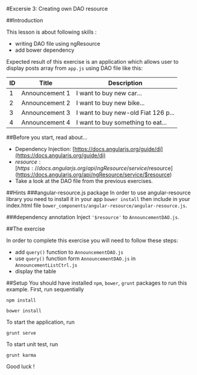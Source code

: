 #Excersie 3: Creating own DAO resource

##Introduction

This lesson is about following skills :

* writing DAO file using ngResource
* add bower dependency

Expected result of this exercise is an application which allows user to display posts array from `app.js` using DAO file like this:

| ID | Title | Description |
|----|-------|-------------|
| 1  | Announcement 1 | I want to buy new car... |
| 2  | Announcement 2 | I want to buy new bike... |
| 3  | Announcement 3 | I want to buy new-old Fiat 126 p... |
| 4  | Announcement 4 | I want to buy something to eat... |

##Before you start, read about...
* Dependency Injection: [https://docs.angularjs.org/guide/di](https://docs.angularjs.org/guide/di)
* $resource: [https://docs.angularjs.org/api/ngResource/service/$resource](https://docs.angularjs.org/api/ngResource/service/$resource)
* Take a look at the DAO file from the previous exercises.

##Hints
###angular-resource.js package
In order to use angular-resource library you need to install it in your app `bower install` then include in your index.html file `bower_components/angular-resource/angular-resource.js`.

###dependency annotation
Inject `'$resource'` to `AnnouncementDAO.js`.

##The exercise

In order to complete this exercise you will need to follow these steps:

* add `query()` function to `AnnouncementDAO.js`
* use `query()` function form `AnnouncementDAO.js` in `AnnouncementListCtrl.js`
* display the table

##Setup
You should have installed `npm`, `bower`, `grunt`  packages to run this example. First, run sequentially

```
npm install
```

```
bower install
```

To start the application, run

```
grunt serve
```

To start unit test, run

```
grunt karma
```

Good luck !

